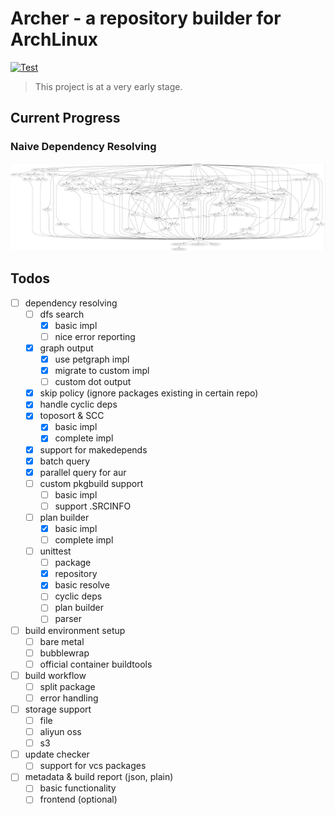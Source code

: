 # Archer - a repository builder for ArchLinux

[![Test](https://github.com/PhotonQuantum/archer/actions/workflows/test.yml/badge.svg)](https://github.com/PhotonQuantum/archer/actions/workflows/test.yml)

> This project is at a very early stage.

## Current Progress

### Naive Dependency Resolving
![deps](demo.jpg)

## Todos
- [ ] dependency resolving
  + [ ] dfs search
    * [x] basic impl
    * [ ] nice error reporting
  + [x] graph output
    * [x] use petgraph impl
    * [x] migrate to custom impl
    * [ ] custom dot output
  + [x] skip policy (ignore packages existing in certain repo)
  + [x] handle cyclic deps
  + [x] toposort & SCC
    * [x] basic impl
    * [x] complete impl
  + [x] support for makedepends
  + [x] batch query
  + [x] parallel query for aur
  + [ ] custom pkgbuild support
    * [ ] basic impl
    * [ ] support .SRCINFO
  + [ ] plan builder
    * [x] basic impl
    * [ ] complete impl
  + [ ] unittest
    * [ ] package
    * [x] repository
    * [x] basic resolve
    * [ ] cyclic deps
    * [ ] plan builder
    * [ ] parser
- [ ] build environment setup
  + [ ] bare metal
  + [ ] bubblewrap
  + [ ] official container buildtools
- [ ] build workflow
  + [ ] split package
  + [ ] error handling
- [ ] storage support
  + [ ] file
  + [ ] aliyun oss
  + [ ] s3
- [ ] update checker
  + [ ] support for vcs packages
- [ ] metadata & build report (json, plain)
  + [ ] basic functionality
  + [ ] frontend (optional)